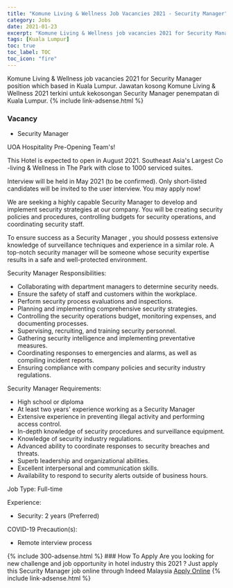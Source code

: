 ```yaml
---
title: "Komune Living & Wellness Job Vacancies 2021 - Security Manager" 
category: Jobs 
date: 2021-01-23 
excerpt: "Komune Living & Wellness job vacancies 2021 for Security Manager position which based in Kuala Lumpur. Jawatan kosong Komune Living & Wellness 2021 terkini untuk kekosongan Security Manager penempatan di Kuala Lumpur" 
tags: [Kuala Lumpur] 
toc: true 
toc_label: TOC 
toc_icon: "fire" 
--- 
```


Komune Living & Wellness job vacancies 2021 for Security Manager position which based in Kuala Lumpur. Jawatan kosong Komune Living & Wellness 2021 terkini untuk kekosongan Security Manager penempatan di Kuala Lumpur. 
{% include link-adsense.html %} 
### Vacancy 
- Security Manager 
<div><p>UOA Hospitality Pre-Opening Team's!</p><p>This Hotel is expected to open in August 2021. Southeast Asia's Largest Co -living &amp; Wellness in The Park with close to 1000 serviced suites.</p><p>Interview will be held in May 2021 (to be confirmed). Only short-listed candidates will be invited to the user interview. You may apply now!</p><p>We are seeking a highly capable Security Manager to develop and implement security strategies at our company. You will be creating security policies and procedures, controlling budgets for security operations, and coordinating security staff.</p><p>To ensure success as a Security Manager , you should possess extensive knowledge of surveillance techniques and experience in a similar role. A top-notch security manager will be someone whose security expertise results in a safe and well-protected environment.</p><p>Security Manager Responsibilities:</p><ul><li>Collaborating with department managers to determine security needs.</li><li>Ensure the safety of staff and customers within the workplace.</li><li>Perform security process evaluations and inspections.</li><li>Planning and implementing comprehensive security strategies.</li><li>Controlling the security operations budget, monitoring expenses, and documenting processes.</li><li>Supervising, recruiting, and training security personnel.</li><li>Gathering security intelligence and implementing preventative measures.</li><li>Coordinating responses to emergencies and alarms, as well as compiling incident reports.</li><li>Ensuring compliance with company policies and security industry regulations.</li></ul><p>Security Manager Requirements:</p><ul><li>High school or diploma</li><li>At least two years' experience working as a Security Manager</li><li>Extensive experience in preventing illegal activity and performing access control.</li><li>In-depth knowledge of security procedures and surveillance equipment.</li><li>Knowledge of security industry regulations.</li><li>Advanced ability to coordinate responses to security breaches and threats.</li><li>Superb leadership and organizational abilities.</li><li>Excellent interpersonal and communication skills.</li><li>Availability to respond to security alerts outside of business hours.</li></ul><p>Job Type: Full-time</p><p>Experience:</p><ul><li>Security: 2 years (Preferred)</li></ul><p>COVID-19 Precaution(s):</p><ul><li>Remote interview process</li></ul></div> 
{% include 300-adsense.html %} 
### How To Apply 
Are you looking for new challenge and job opportunity in hotel industry this 2021 ?
Just apply this Security Manager job online through Indeed Malaysia 
<a href="https://malaysia.indeed.com/viewjob?jk=05803e53d3b80efa" class="btn btn--info" target="_blank" rel="nofollow noopenner">Apply Online</a> 
{% include link-adsense.html %} 